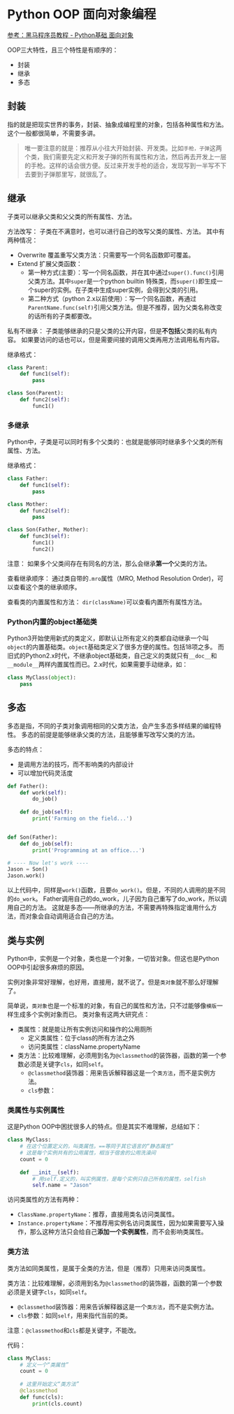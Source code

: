 # Python OOP 面向对象编程

[参考：黑马程序员教程 - Python基础 面向对象](http://yun.itheima.com/course/273.html)

OOP三大特性，且三个特性是有顺序的：
- 封装
- 继承
- 多态


## 封装
指的就是把现实世界的事务，封装、抽象成编程里的对象，包括各种属性和方法。
这个一般都很简单，不需要多讲。

> 唯一要注意的就是：推荐从小往大开始封装、开发类。比如`手枪，子弹`这两个类，我们需要先定义和开发子弹的所有属性和方法，然后再去开发上一层的手枪。这样的话会很方便。反过来开发手枪的适合，发现写到一半写不下去要到子弹那里写，就很乱了。

## 继承
子类可以继承父类和父父类的所有属性、方法。

方法改写：
子类在不满意时，也可以进行自己的改写父类的属性、方法。
其中有两种情况：
- Overwrite 覆盖重写父类方法：只需要写一个同名函数即可覆盖。
- Extend 扩展父类函数：
    - 第一种方式(主要）：写一个同名函数，并在其中通过`super().func()`引用父类方法。其中`super`是一个python builtin 特殊类，而`super()`即生成一个super的实例。在子类中生成super实例，会得到父类的引用。
    - 第二种方式（python 2.x以前使用）：写一个同名函数，再通过`ParentName.func(self)`引用父类方法。但是不推荐，因为父类名称改变的话所有的子类都要改。

私有不继承：
子类能够继承的只是父类的公开内容，但是**不包括**父类的私有内容。
如果要访问的话也可以，但是需要间接的调用父类再用方法调用私有内容。

继承格式：
```py
class Parent:
    def func1(self):
        pass

class Son(Parent):
    def func2(self):
        func1()
```

### 多继承
Python中，子类是可以同时有多个父类的：也就是能够同时继承多个父类的所有属性、方法。

继承格式：
```py
class Father:
    def func1(self):
        pass

class Mother:
    def func2(self):
        pass

class Son(Father, Mother):
    def func3(self):
        func1()
        func2()
```

注意：
如果多个父类间存在有同名的方法，那么会继承**第一个**父类的方法。

查看继承顺序：
通过类自带的`.mro`属性（MRO, Method Resolution Order)，可以查看这个类的继承顺序。

查看类的内置属性和方法：
`dir(className)`可以查看内置所有属性方法。


### Python内置的object基础类
Python3开始使用新式的类定义，即默认让所有定义的类都自动继承一个叫`object`的内置基础类。`object`基础类定义了很多方便的属性。包括18项之多。
而旧式的Python2.x时代，不继承object基础类，自己定义的类就只有`__doc__`和`__module__`两样内置属性而已。2.x时代，如果需要手动继承，如：
```py
class MyClass(object):
    pass
```


## 多态

多态是指，不同的子类对象调用相同的父类方法，会产生多态多样结果的编程特性。
多态的前提是能够继承父类的方法，且能够重写改写父类的方法。

多态的特点：
- 是调用方法的技巧，而不影响类的内部设计
- 可以增加代码灵活度

```py
def Father():
    def work(self):
        do_job()
     
    def do_job(self):
        print('Farming on the field...')


def Son(Father):
    def do_job(self):
        print('Programming at an office...')

# ---- Now let's work ----
Jason = Son()
Jason.work()
```
以上代码中，同样是`work()`函数，且要`do_work()`。但是，不同的人调用的是不同的`do_work`。
Father调用自己的do_work，儿子因为自己重写了do_work，所以调用自己的方法。
这就是多态——所继承的方法，不需要再特殊指定谁用什么方法，而对象会自动调用适合自己的方法。


## 类与实例

Python中，实例是一个对象，类也是一个对象，一切皆对象。但这也是Python OOP中引起很多麻烦的原因。

实例对象非常好理解，也好用，直接用，就不说了。但是`类对象`就不那么好理解了。

简单说，`类对象`也是一个标准的对象，有自己的属性和方法，只不过能够像`模版`一样生成多个实例对象而已。
类对象有这两大研究点：
- 类属性：就是能让所有实例访问和操作的公用厕所
    - 定义类属性：位于class的所有方法之外
    - 访问类属性：className.propertyName
- 类方法：比较难理解，必须用到名为`@classmethod`的装饰器，函数的第一个参数必须是关键字`cls`，如同`self`。
    - `@classmethod`装饰器：用来告诉解释器这是一个`类方法`，而不是实例方法。
    - `cls`参数：

### 类属性与实例属性

这是Python OOP中困扰很多人的特点。但是其实不难理解，总结如下：
```py
class MyClass:
    # 在这个位置定义的，叫类属性。==等同于其它语言的“静态属性”
    # 这是每个实例共有的公用属性，相当于宿舍的公用洗澡间
    count = 0
    
    def __init__(self):
        # 用self.定义的，叫实例属性，是每个实例只自己所有的属性，selfish
        self.name = "Jason"
```

访问类属性的方法有两种：
- `ClassName.propertyName`：推荐，直接用类名访问类属性。
- `Instance.propertyName`：不推荐用实例名访问类属性，因为如果需要写入操作，那么这种方法只会给自己**添加一个实例属性**，而不会影响类属性。


### 类方法
类方法如同类属性，是属于全类的方法，但是（推荐）只用来访问类属性。

类方法：比较难理解，必须用到名为`@classmethod`的装饰器，函数的第一个参数必须是关键字`cls`，如同`self`。
- `@classmethod`装饰器：用来告诉解释器这是一个`类方法`，而不是实例方法。
- `cls`参数：如同`self`，用来指代当前的类。

注意：`@classmethod`和`cls`都是关键字，不能改。

代码：
```py
class MyClass:
    # 定义一个“类属性”
    count = 0
    
    # 这里开始定义“类方法”
    @classmethod
    def func(cls):
        print(cls.count)
```